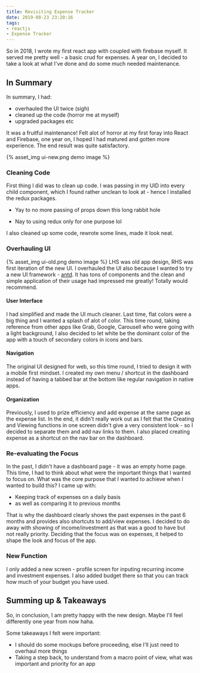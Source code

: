 ```yaml
---
title: Revisiting Expense Tracker
date: 2019-08-23 23:20:16
tags:
- reactjs
- Expense Tracker
---
```


So in 2018, I wrote my first react app with coupled with firebase myself. It served me pretty well - a basic crud for expenses. A year on, <!-- more -->I decided to take a look at what I've done and do some much needed maintenance.

## In Summary
In summary, I had:
- overhauled the UI twice (sigh)
- cleaned up the code (horror me at myself)
- upgraded packages etc

It was a fruitful maintenance! Felt alot of horror at my first foray into React and Firebase, one year on, I hoped I had matured and gotten more experience. The end result was quite satisfactory.

{% asset_img ui-new.png demo image %}


### Cleaning Code

First thing I did was to clean up code. I was passing in my UID into every child component, which I found rather unclean to look at - hence I installed the redux packages. 
+ Yay to no more passing of props down this long rabbit hole
- Nay to using redux only for one purpose lol

I also cleaned up some code, rewrote some lines, made it look neat. 

### Overhauling UI

{% asset_img ui-old.png demo image %}
LHS was old app design, RHS was first iteration of the new UI. I overhauled the UI also because I wanted to try a new UI framework - [antd](https://ant.design/). It has tons of components and the clean and simple application of their usage had impressed me greatly! Totally would recommend.

#### User Interface

I had simplified and made the UI much cleaner. Last time, flat colors were a big thing and I wanted a splash of alot of color. This time round, taking reference from other apps like Grab, Google, Carousell who were going with a light background, I also decided to let white be the dominant color of the app with a touch of secondary colors in icons and bars. 

#### Navigation

The original UI designed for web, so this time round, I tried to design it with a mobile first mindset. I created my own menu / shortcut in the dashboard instead of having a tabbed bar at the bottom like regular navigation in native apps. 

#### Organization

Previously, I used to prize efficiency and add expense at the same page as the expense list. In the end, it didn't really work out as I felt that the Creating and Viewing functions in one screen didn't give a very consistent look - so I decided to separate them and add nav links to them. I also placed creating expense as a shortcut on the nav bar on the dashboard. 


### Re-evaluating the Focus

In the past, I didn't have a dashboard page - it was an empty home page. This time, I had to think about what were the important things that I wanted to focus on. What was the core purpose that I wanted to achieve when I wanted to build this? I came up with:
- Keeping track of expenses on a daily basis
- as well as comparing it to previous months

That is why the dashboard clearly shows the past expenses in the past 6 months and provides also shortcuts to add/view expenses. I decided to do away with showing of income/investment as that was a good to have but not really priority. Deciding that the focus was on expenses, it helped to shape the look and focus of the app. 

### New Function
I only added a new screen - profile screen for inputing recurring income and investment expenses. I also added budget there so that you can track how much of your budget you have used.

## Summing up & Takeaways
So, in conclusion, I am pretty happy with the new design. Maybe I'll feel differently one year from now haha. 

Some takeaways I felt were important:
- I should do some mockups before proceeding, else I'll just need to overhaul more things
- Taking a step back, to understand from a macro point of view, what was important and priority for an app